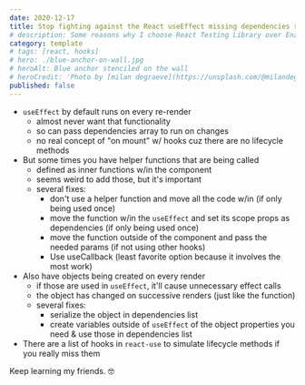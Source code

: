 ```yaml
---
date: 2020-12-17
title: Stop fighting against the React useEffect missing dependencies rule
# description: Some reasons why I choose React Testing Library over Enzyme for testing React components
category: template
# tags: [react, hooks]
# hero: ./blue-anchor-on-wall.jpg
# heroAlt: Blue anchor stenciled on the wall
# heroCredit: 'Photo by [milan degraeve](https://unsplash.com/@milandegraeve)'
published: false
---
```


- `useEffect` by default runs on every re-render
  - almost never want that functionality
  - so can pass dependencies array to run on changes
  - no real concept of "on mount" w/ hooks cuz there are no lifecycle methods
- But some times you have helper functions that are being called
  - defined as inner functions w/in the component
  - seems weird to add those, but it's important
  - several fixes:
    - don't use a helper function and move all the code w/in (if only being used once)
    - move the function w/in the `useEffect` and set its scope props as dependencies (if only being used once)
    - move the function outside of the component and pass the needed params (if not using other hooks)
    - Use useCallback (least favorite option because it involves the most work)
- Also have objects being created on every render
  - if those are used in `useEffect`, it'll cause unnecessary effect calls
  - the object has changed on successive renders (just like the function)
  - several fixes:
    - serialize the object in dependencies list
    - create variables outside of `useEffect` of the object properties you need & use those in dependencies list
- There are a list of hooks in `react-use` to simulate lifecycle methods if you really miss them

Keep learning my friends. 🤓
